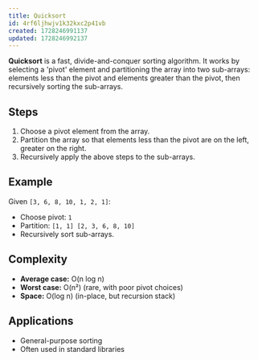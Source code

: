 ```yaml
---
title: Quicksort
id: 4rf6ljhwjv1k32kxc2p41vb
created: 1728246991137
updated: 1728246992137
---
```


**Quicksort** is a fast, divide-and-conquer sorting algorithm. It works by selecting a 'pivot' element and partitioning the array into two sub-arrays: elements less than the pivot and elements greater than the pivot, then recursively sorting the sub-arrays.

## Steps

1. Choose a pivot element from the array.
2. Partition the array so that elements less than the pivot are on the left, greater on the right.
3. Recursively apply the above steps to the sub-arrays.

## Example

Given `[3, 6, 8, 10, 1, 2, 1]`:

- Choose pivot: `1`
- Partition: `[1, 1] [2, 3, 6, 8, 10]`
- Recursively sort sub-arrays.

## Complexity

- **Average case:** O(n log n)
- **Worst case:** O(n²) (rare, with poor pivot choices)
- **Space:** O(log n) (in-place, but recursion stack)

## Applications

- General-purpose sorting
- Often used in standard libraries

